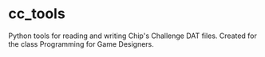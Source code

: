 # cc_tools
Python tools for reading and writing Chip's Challenge DAT files. Created for the class Programming for Game Designers.